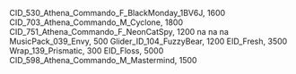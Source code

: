 CID_530_Athena_Commando_F_BlackMonday_1BV6J, 1600
CID_703_Athena_Commando_M_Cyclone, 1800
CID_751_Athena_Commando_F_NeonCatSpy, 1200
na
na
na
MusicPack_039_Envy, 500
Glider_ID_104_FuzzyBear, 1200
EID_Fresh, 3500
Wrap_139_Prismatic, 300
EID_Floss, 5000
CID_598_Athena_Commando_M_Mastermind, 1500
